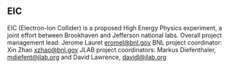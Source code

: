 ## EIC

EIC (Electron-Ion Collider) is a proposed High Energy Physics experiment, a joint effort between Brookhaven and Jefferson national labs. Overall project management lead: Jerome Lauret eromel@bnl.gov 
BNL project coordinator: Xin Zhao xzhao@bnl.gov 
JLAB project coordinators: Markus Diefenthaler, mdiefent@jlab.org and David Lawrence, davidl@jlab.org 

